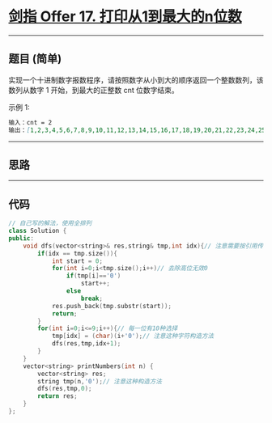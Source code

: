 # [剑指 Offer 17. 打印从1到最大的n位数](https://leetcode.cn/problems/da-yin-cong-1dao-zui-da-de-nwei-shu-lcof/description/)

---

## 题目 (简单)

实现一个十进制数字报数程序，请按照数字从小到大的顺序返回一个整数数列，该数列从数字 1 开始，到最大的正整数 cnt 位数字结束。  

示例 1:  

```markdown
输入：cnt = 2
输出：[1,2,3,4,5,6,7,8,9,10,11,12,13,14,15,16,17,18,19,20,21,22,23,24,25,26,27,28,29,30,31,32,33,34,35,36,37,38,39,40,41,42,43,44,45,46,47,48,49,50,51,52,53,54,55,56,57,58,59,60,61,62,63,64,65,66,67,68,69,70,71,72,73,74,75,76,77,78,79,80,81,82,83,84,85,86,87,88,89,90,91,92,93,94,95,96,97,98,99]
```

---

## 思路

---

## 代码

```C++
// 自己写的解法，使用全排列
class Solution {
public:
    void dfs(vector<string>& res,string& tmp,int idx){// 注意需要按引用传递
        if(idx == tmp.size()){
            int start = 0;
            for(int i=0;i<tmp.size();i++)// 去除高位无效0
                if(tmp[i]=='0')
                    start++;
                else
                    break;
            res.push_back(tmp.substr(start));
            return;
        }
        for(int i=0;i<=9;i++){// 每一位有10种选择
            tmp[idx] = (char)(i+'0');// 注意这种字符构造方法
            dfs(res,tmp,idx+1);
        }
    }
    vector<string> printNumbers(int n) {
        vector<string> res;
        string tmp(n,'0');// 注意这种构造方法
        dfs(res,tmp,0);
        return res;
    }
};
```
